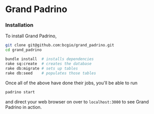 # Grand Padrino

### Installation

To install Grand Padrino, 

```bash
git clone git@github.com:bcgio/grand_padrino.git
cd grand_padrino

bundle install  # installs dependencies
rake sq:create  # creates the database
rake db:migrate # sets up tables
rake db:seed    # populates those tables
```

Once all of the above have done their jobs, you'll be able to run

```bash
padrino start
```

and direct your web browser on over to ```localhost:3000``` to see Grand Padrino in action.

